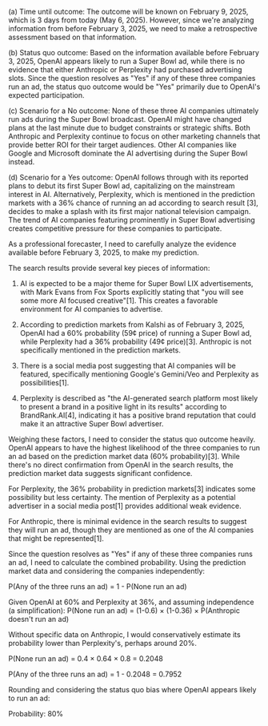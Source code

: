 (a) Time until outcome: The outcome will be known on February 9, 2025, which is 3 days from today (May 6, 2025). However, since we're analyzing information from before February 3, 2025, we need to make a retrospective assessment based on that information.

(b) Status quo outcome: Based on the information available before February 3, 2025, OpenAI appears likely to run a Super Bowl ad, while there is no evidence that either Anthropic or Perplexity had purchased advertising slots. Since the question resolves as "Yes" if any of these three companies run an ad, the status quo outcome would be "Yes" primarily due to OpenAI's expected participation.

(c) Scenario for a No outcome: None of these three AI companies ultimately run ads during the Super Bowl broadcast. OpenAI might have changed plans at the last minute due to budget constraints or strategic shifts. Both Anthropic and Perplexity continue to focus on other marketing channels that provide better ROI for their target audiences. Other AI companies like Google and Microsoft dominate the AI advertising during the Super Bowl instead.

(d) Scenario for a Yes outcome: OpenAI follows through with its reported plans to debut its first Super Bowl ad, capitalizing on the mainstream interest in AI. Alternatively, Perplexity, which is mentioned in the prediction markets with a 36% chance of running an ad according to search result [3], decides to make a splash with its first major national television campaign. The trend of AI companies featuring prominently in Super Bowl advertising creates competitive pressure for these companies to participate.

As a professional forecaster, I need to carefully analyze the evidence available before February 3, 2025, to make my prediction.

The search results provide several key pieces of information:

1. AI is expected to be a major theme for Super Bowl LIX advertisements, with Mark Evans from Fox Sports explicitly stating that "you will see some more AI focused creative"[1]. This creates a favorable environment for AI companies to advertise.

2. According to prediction markets from Kalshi as of February 3, 2025, OpenAI had a 60% probability (59¢ price) of running a Super Bowl ad, while Perplexity had a 36% probability (49¢ price)[3]. Anthropic is not specifically mentioned in the prediction markets.

3. There is a social media post suggesting that AI companies will be featured, specifically mentioning Google's Gemini/Veo and Perplexity as possibilities[1].

4. Perplexity is described as "the AI-generated search platform most likely to present a brand in a positive light in its results" according to BrandRank.AI[4], indicating it has a positive brand reputation that could make it an attractive Super Bowl advertiser.

Weighing these factors, I need to consider the status quo outcome heavily. OpenAI appears to have the highest likelihood of the three companies to run an ad based on the prediction market data (60% probability)[3]. While there's no direct confirmation from OpenAI in the search results, the prediction market data suggests significant confidence. 

For Perplexity, the 36% probability in prediction markets[3] indicates some possibility but less certainty. The mention of Perplexity as a potential advertiser in a social media post[1] provides additional weak evidence.

For Anthropic, there is minimal evidence in the search results to suggest they will run an ad, though they are mentioned as one of the AI companies that might be represented[1].

Since the question resolves as "Yes" if any of these three companies runs an ad, I need to calculate the combined probability. Using the prediction market data and considering the companies independently:

P(Any of the three runs an ad) = 1 - P(None run an ad)

Given OpenAI at 60% and Perplexity at 36%, and assuming independence (a simplification):
P(None run an ad) = (1-0.6) × (1-0.36) × P(Anthropic doesn't run an ad)

Without specific data on Anthropic, I would conservatively estimate its probability lower than Perplexity's, perhaps around 20%.

P(None run an ad) = 0.4 × 0.64 × 0.8 = 0.2048

P(Any of the three runs an ad) = 1 - 0.2048 = 0.7952

Rounding and considering the status quo bias where OpenAI appears likely to run an ad:

Probability: 80%